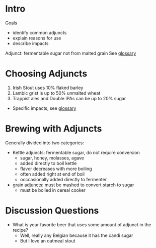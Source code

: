 # Intro
Goals
- identify common adjuncts
- explain reasons for use
- describe impacts

Adjunct: fermentable sugar not from malted grain
See [glossary](obsidian://open?vault=cicerone&file=glossary%2Fbrewing)


# Choosing Adjuncts
1. Irish Stout uses 10% flaked barley
2. Lambic grist is up to 50% unmalted wheat
3. Trappist ales and Double IPAs can be up to 20% sugar

- Specific impacts, see [glossary](obsidian://open?vault=cicerone&file=glossary%2Fadjuncts_and_additives)

# Brewing with Adjuncts

Generally divided into two categories:
- Kettle adjuncts: fermentable sugar, do not require conversion
	- sugar, honey, molasses, agave
	- added directly to boil kettle
	- flavor decreases with more boiling
	- often added right at end of boil
	- occcasionally added directly to fermenter
- grain adjuncts: must be mashed to convert starch to sugar
	- must be boiled in cereal cooker


# Discussion Questions
- What is your favorite beer that uses some amount of adjunct in the recipe?
	- Well, really any Belgian because it has the candi sugar
	- But I love an oatmeal stout